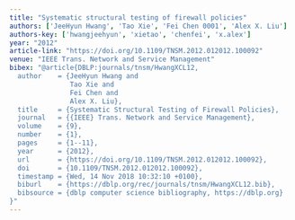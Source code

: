 ```yaml
---
title: "Systematic structural testing of firewall policies"
authors: ['JeeHyun Hwang', 'Tao Xie', 'Fei Chen 0001', 'Alex X. Liu']
authors-key: ['hwangjeehyun', 'xietao', 'chenfei', 'x.alex']
year: "2012"
article-link: "https://doi.org/10.1109/TNSM.2012.012012.100092"
venue: "IEEE Trans. Network and Service Management"
bibex: "@article{DBLP:journals/tnsm/HwangXCL12,
  author    = {JeeHyun Hwang and
               Tao Xie and
               Fei Chen and
               Alex X. Liu},
  title     = {Systematic Structural Testing of Firewall Policies},
  journal   = {{IEEE} Trans. Network and Service Management},
  volume    = {9},
  number    = {1},
  pages     = {1--11},
  year      = {2012},
  url       = {https://doi.org/10.1109/TNSM.2012.012012.100092},
  doi       = {10.1109/TNSM.2012.012012.100092},
  timestamp = {Wed, 14 Nov 2018 10:32:10 +0100},
  biburl    = {https://dblp.org/rec/journals/tnsm/HwangXCL12.bib},
  bibsource = {dblp computer science bibliography, https://dblp.org}
}"
---
```

